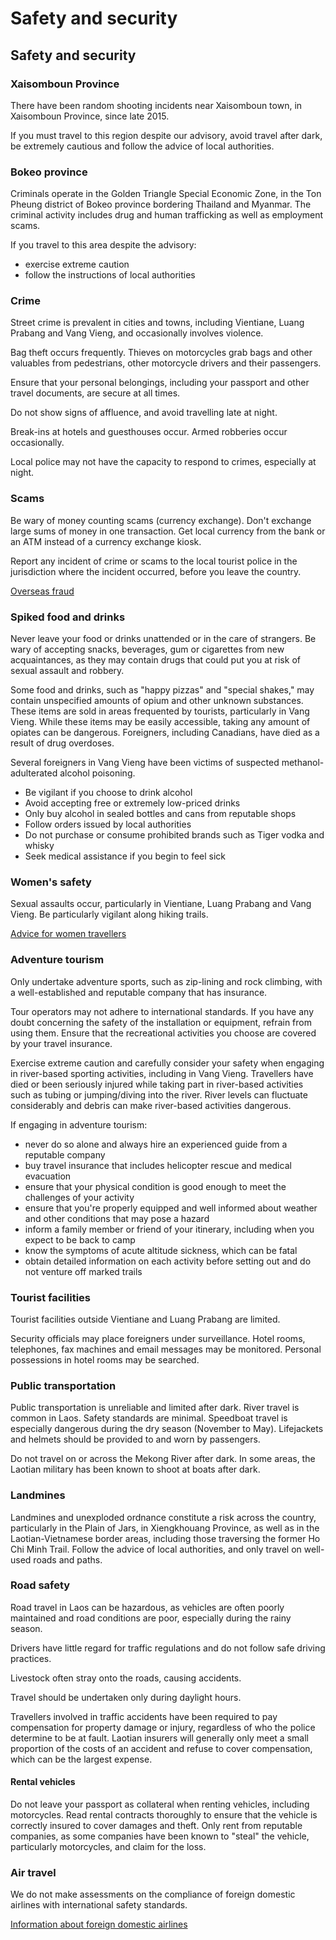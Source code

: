 # Safety and security

## Safety and security

### Xaisomboun Province

There have been random shooting incidents near Xaisomboun town, in Xaisomboun Province, since late 2015.

If you must travel to this region despite our advisory, avoid travel after dark, be extremely cautious and follow the advice of local authorities.

### Bokeo province

Criminals operate in the Golden Triangle Special Economic Zone, in the Ton Pheung district of Bokeo province bordering Thailand and Myanmar. The criminal activity includes drug and human trafficking as well as employment scams.

If you travel to this area despite the advisory:

* exercise extreme caution
* follow the instructions of local authorities

### Crime

Street crime is prevalent in cities and towns, including Vientiane, Luang Prabang and Vang Vieng, and occasionally involves violence.

Bag theft occurs frequently. Thieves on motorcycles grab bags and other valuables from pedestrians, other motorcycle drivers and their passengers.

Ensure that your personal belongings, including your passport and other travel documents, are secure at all times.

Do not show signs of affluence, and avoid travelling late at night.

Break-ins at hotels and guesthouses occur. Armed robberies occur occasionally.

Local police may not have the capacity to respond to crimes, especially at night.

### Scams

Be wary of money counting scams (currency exchange). Don't exchange large sums of money in one transaction. Get local currency from the bank or an ATM instead of a currency exchange kiosk.

Report any incident of crime or scams to the local tourist police in the jurisdiction where the incident occurred, before you leave the country.

[Overseas fraud](https://travel.gc.ca/travelling/health-safety/overseas-fraud)

### Spiked food and drinks

Never leave your food or drinks unattended or in the care of strangers. Be wary of accepting snacks, beverages, gum or cigarettes from new acquaintances, as they may contain drugs that could put you at risk of sexual assault and robbery.

Some food and drinks, such as "happy pizzas" and "special shakes," may contain unspecified amounts of opium and other unknown substances. These items are sold in areas frequented by tourists, particularly in Vang Vieng. While these items may be easily accessible, taking any amount of opiates can be dangerous. Foreigners, including Canadians, have died as a result of drug overdoses.

Several foreigners in Vang Vieng have been victims of suspected methanol-adulterated alcohol poisoning.

* Be vigilant if you choose to drink alcohol
* Avoid accepting free or extremely low-priced drinks
* Only buy alcohol in sealed bottles and cans from reputable shops
* Follow orders issued by local authorities
* Do not purchase or consume prohibited brands such as Tiger vodka and whisky
* Seek medical assistance if you begin to feel sick

### Women's safety

Sexual assaults occur, particularly in Vientiane, Luang Prabang and Vang Vieng. Be particularly vigilant along hiking trails.

[Advice for women travellers](https://travel.gc.ca/travelling/health-safety/advice-for-women-travellers "Advice for women travellers")

### Adventure tourism

Only undertake adventure sports, such as zip-lining and rock climbing, with a well-established and reputable company that has insurance.

Tour operators may not adhere to international standards. If you have any doubt concerning the safety of the installation or equipment, refrain from using them. Ensure that the recreational activities you choose are covered by your travel insurance.

Exercise extreme caution and carefully consider your safety when engaging in river-based sporting activities, including in Vang Vieng. Travellers have died or been seriously injured while taking part in river-based activities such as tubing or jumping/diving into the river. River levels can fluctuate considerably and debris can make river-based activities dangerous.

If engaging in adventure tourism:

* never do so alone and always hire an experienced guide from a reputable company
* buy travel insurance that includes helicopter rescue and medical evacuation
* ensure that your physical condition is good enough to meet the challenges of your activity
* ensure that you're properly equipped and well informed about weather and other conditions that may pose a hazard
* inform a family member or friend of your itinerary, including when you expect to be back to camp
* know the symptoms of acute altitude sickness, which can be fatal
* obtain detailed information on each activity before setting out and do not venture off marked trails

### Tourist facilities

Tourist facilities outside Vientiane and Luang Prabang are limited.

Security officials may place foreigners under surveillance. Hotel rooms, telephones, fax machines and email messages may be monitored. Personal possessions in hotel rooms may be searched.

### Public transportation

Public transportation is unreliable and limited after dark. River travel is common in Laos. Safety standards are minimal. Speedboat travel is especially dangerous during the dry season (November to May). Lifejackets and helmets should be provided to and worn by passengers.

Do not travel on or across the Mekong River after dark. In some areas, the Laotian military has been known to shoot at boats after dark.

### Landmines

Landmines and unexploded ordnance constitute a risk across the country, particularly in the Plain of Jars, in Xiengkhouang Province, as well as in the Laotian-Vietnamese border areas, including those traversing the former Ho Chi Minh Trail. Follow the advice of local authorities, and only travel on well-used roads and paths.

### Road safety

Road travel in Laos can be hazardous, as vehicles are often poorly maintained and road conditions are poor, especially during the rainy season.

Drivers have little regard for traffic regulations and do not follow safe driving practices.

Livestock often stray onto the roads, causing accidents.

Travel should be undertaken only during daylight hours.

Travellers involved in traffic accidents have been required to pay compensation for property damage or injury, regardless of who the police determine to be at fault. Laotian insurers will generally only meet a small proportion of the costs of an accident and refuse to cover compensation, which can be the largest expense.

#### Rental vehicles

Do not leave your passport as collateral when renting vehicles, including motorcycles. Read rental contracts thoroughly to ensure that the vehicle is correctly insured to cover damages and theft. Only rent from reputable companies, as some companies have been known to "steal" the vehicle, particularly motorcycles, and claim for the loss.

### Air travel

We do not make assessments on the compliance of foreign domestic airlines with international safety standards.

[Information about foreign domestic airlines](https://travel.gc.ca/air/in-flight-safety#other)